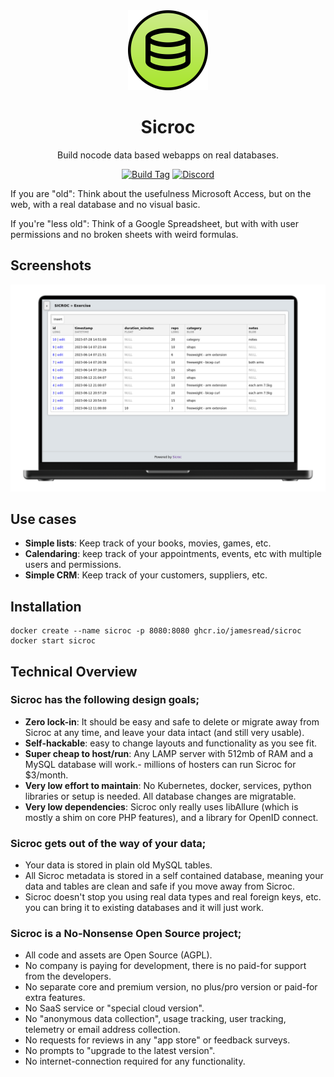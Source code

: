 <div align = "center">
  <img alt = "project logo" src = "logo.png" width = "128" />
  <h1>Sicroc</h1>

Build nocode data based webapps on real databases.

[![Build Tag](https://github.com/jamesread/Sicroc/actions/workflows/build-tag.yml/badge.svg)](https://github.com/jamesread/Sicroc/actions/workflows/build-tag.yml) [![Discord](https://img.shields.io/discord/846737624960860180?label=Discord%20Server)](https://discord.gg/jhYWWpNJ3v)

</div>

If you are "old": Think about the usefulness Microsoft Access, but on the web, with a real database and no visual basic.

If you're "less old": Think of a Google Spreadsheet, but with with user permissions and no broken sheets with weird formulas.

## Screenshots

![Sicroc on a Laptop](var/mockupLaptop.png)

## Use cases

- **Simple lists**: Keep track of your books, movies, games, etc.
- **Calendaring**: keep track of your appointments, events, etc with multiple users and permissions.
- **Simple CRM**: Keep track of your customers, suppliers, etc.

## Installation

```shell
docker create --name sicroc -p 8080:8080 ghcr.io/jamesread/sicroc
docker start sicroc
```

## Technical Overview

### **Sicroc has the following design goals;**

- **Zero lock-in**: It should be easy and safe to delete or migrate away from Sicroc at any time, and leave your data intact (and still very usable). 
- **Self-hackable**: easy to change layouts and functionality as you see fit.
- **Super cheap to host/run**: Any LAMP server with 512mb of RAM and a MySQL database will work.- millions of hosters can run Sicroc for $3/month.
- **Very low effort to maintain**: No Kubernetes, docker, services, python libraries or setup is needed. All database changes are migratable. 
- **Very low dependencies**: Sicroc only really uses libAllure (which is mostly a shim on core PHP features), and a library for OpenID connect. 


### **Sicroc gets out of the way of your data;**

- Your data is stored in plain old MySQL tables.
- All Sicroc metadata is stored in a self contained database, meaning your data and tables are clean and safe if you move away from Sicroc. 
- Sicroc doesn't stop you using real data types and real foreign keys, etc. you can bring it to existing databases and it will just work. 

### **Sicroc is a No-Nonsense Open Source project;**

- All code and assets are Open Source (AGPL).
- No company is paying for development, there is no paid-for support from the developers.
- No separate core and premium version, no plus/pro version or paid-for extra features.
- No SaaS service or "special cloud version".
- No "anonymous data collection", usage tracking, user tracking, telemetry or email address collection.
- No requests for reviews in any "app store" or feedback surveys.
- No prompts to "upgrade to the latest version".
- No internet-connection required for any functionality.

